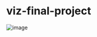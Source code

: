 # viz-final-project
![image](https://github.com/user-attachments/assets/d9c9cd1f-a62f-42ab-bdb2-fd7153aa29ac)
